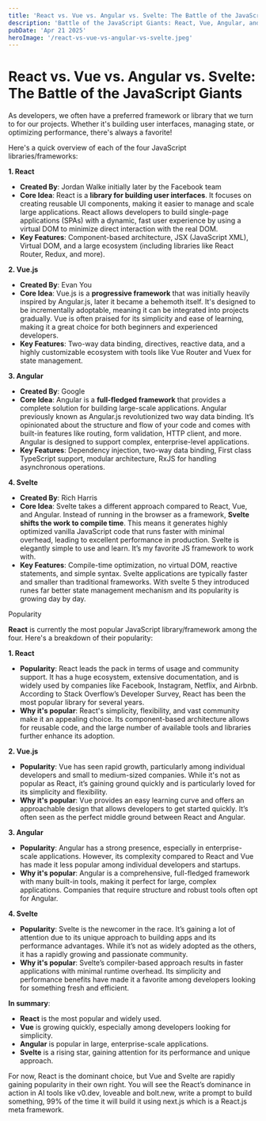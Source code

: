 ```yaml
---
title: 'React vs. Vue vs. Angular vs. Svelte: The Battle of the JavaScript Giants!'
description: 'Battle of the JavaScript Giants: React, Vue, Angular, and Svelte'
pubDate: 'Apr 21 2025'
heroImage: '/react-vs-vue-vs-angular-vs-svelte.jpeg'
---
```


# React vs. Vue vs. Angular vs. Svelte: The Battle of the JavaScript Giants

As developers, we often have a preferred framework or library that we turn to for our projects. Whether it's building user interfaces, managing state, or optimizing performance, there's always a favorite!

Here's a quick overview of each of the four JavaScript libraries/frameworks:

**1. React**

- **Created By**: Jordan Walke initially later by the Facebook team
- **Core Idea**: React is a **library for building user interfaces**. It focuses on creating reusable UI components, making it easier to manage and scale large applications. React allows developers to build single-page applications (SPAs) with a dynamic, fast user experience by using a virtual DOM to minimize direct interaction with the real DOM.
- **Key Features**: Component-based architecture, JSX (JavaScript XML), Virtual DOM, and a large ecosystem (including libraries like React Router, Redux, and more).

**2. Vue.js**

- **Created By**: Evan You
- **Core Idea**: Vue.js is a **progressive framework** that was initially heavily inspired by Angular.js, later it became a behemoth itself. It's designed to be incrementally adoptable, meaning it can be integrated into projects gradually. Vue is often praised for its simplicity and ease of learning, making it a great choice for both beginners and experienced developers.
- **Key Features**: Two-way data binding, directives, reactive data, and a highly customizable ecosystem with tools like Vue Router and Vuex for state management.

**3. Angular**

- **Created By**: Google
- **Core Idea**: Angular is a **full-fledged framework** that provides a complete solution for building large-scale applications. Angular previously known as Angular.js revolutionized two way data binding. It’s opinionated about the structure and flow of your code and comes with built-in features like routing, form validation, HTTP client, and more. Angular is designed to support complex, enterprise-level applications.
- **Key Features**: Dependency injection, two-way data binding, First class TypeScript support, modular architecture, RxJS for handling asynchronous operations.

**4. Svelte**

- **Created By**: Rich Harris
- **Core Idea**: Svelte takes a different approach compared to React, Vue, and Angular. Instead of running in the browser as a framework, **Svelte shifts the work to compile time**. This means it generates highly optimized vanilla JavaScript code that runs faster with minimal overhead, leading to excellent performance in production. Svelte is elegantly simple to use and learn. It’s my favorite JS framework to work with.
- **Key Features**: Compile-time optimization, no virtual DOM, reactive statements, and simple syntax. Svelte applications are typically faster and smaller than traditional frameworks. With svelte 5 they introduced runes far better state management mechanism and its popularity is growing day by day.

Popularity

**React** is currently the most popular JavaScript library/framework among the four. Here's a breakdown of their popularity:

**1. React**

- **Popularity**: React leads the pack in terms of usage and community support. It has a huge ecosystem, extensive documentation, and is widely used by companies like Facebook, Instagram, Netflix, and Airbnb. According to Stack Overflow’s Developer Survey, React has been the most popular library for several years.
- **Why it's popular**: React's simplicity, flexibility, and vast community make it an appealing choice. Its component-based architecture allows for reusable code, and the large number of available tools and libraries further enhance its adoption.

**2. Vue.js**

- **Popularity**: Vue has seen rapid growth, particularly among individual developers and small to medium-sized companies. While it's not as popular as React, it’s gaining ground quickly and is particularly loved for its simplicity and flexibility.
- **Why it's popular**: Vue provides an easy learning curve and offers an approachable design that allows developers to get started quickly. It’s often seen as the perfect middle ground between React and Angular.

**3. Angular**

- **Popularity**: Angular has a strong presence, especially in enterprise-scale applications. However, its complexity compared to React and Vue has made it less popular among individual developers and startups.
- **Why it's popular**: Angular is a comprehensive, full-fledged framework with many built-in tools, making it perfect for large, complex applications. Companies that require structure and robust tools often opt for Angular.

**4. Svelte**

- **Popularity**: Svelte is the newcomer in the race. It’s gaining a lot of attention due to its unique approach to building apps and its performance advantages. While it’s not as widely adopted as the others, it has a rapidly growing and passionate community.
- **Why it's popular**: Svelte’s compiler-based approach results in faster applications with minimal runtime overhead. Its simplicity and performance benefits have made it a favorite among developers looking for something fresh and efficient.

**In summary**:

- **React** is the most popular and widely used.
- **Vue** is growing quickly, especially among developers looking for simplicity.
- **Angular** is popular in large, enterprise-scale applications.
- **Svelte** is a rising star, gaining attention for its performance and unique approach.

For now, React is the dominant choice, but Vue and Svelte are rapidly gaining popularity in their own right. You will see the React’s dominance in action in AI tools like v0.dev, loveable and bolt.new, write a prompt to build something, 99% of the time it will build it using next.js which is a React.js meta framework.
